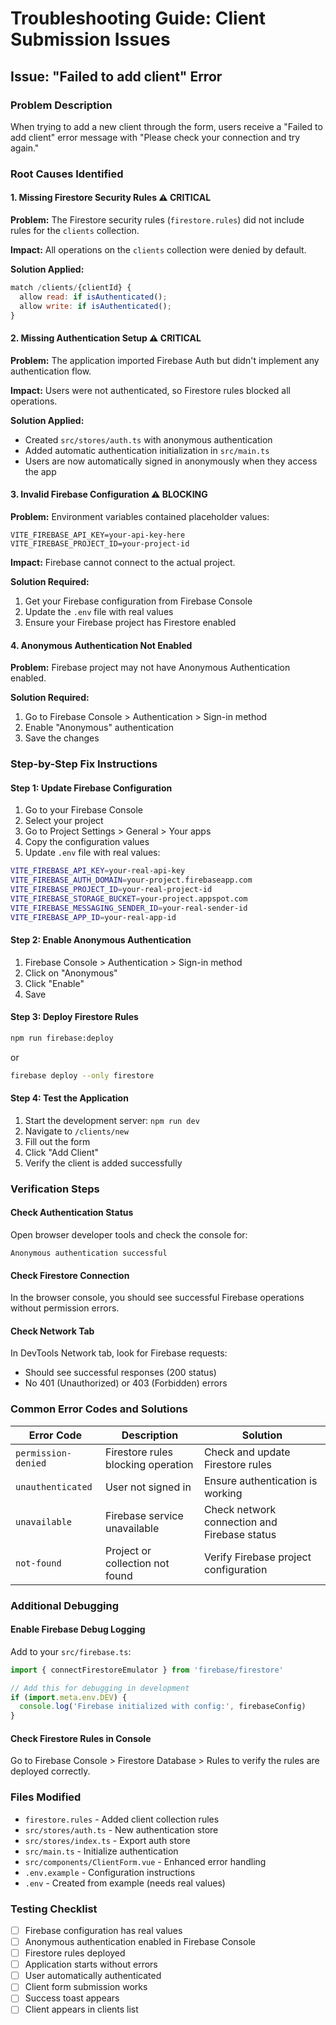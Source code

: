 # Troubleshooting Guide: Client Submission Issues

## Issue: "Failed to add client" Error

### Problem Description
When trying to add a new client through the form, users receive a "Failed to add client" error message with "Please check your connection and try again."

### Root Causes Identified

#### 1. Missing Firestore Security Rules ⚠️ **CRITICAL**
**Problem:** The Firestore security rules (`firestore.rules`) did not include rules for the `clients` collection.

**Impact:** All operations on the `clients` collection were denied by default.

**Solution Applied:**
```javascript
match /clients/{clientId} {
  allow read: if isAuthenticated();
  allow write: if isAuthenticated();
}
```

#### 2. Missing Authentication Setup ⚠️ **CRITICAL**
**Problem:** The application imported Firebase Auth but didn't implement any authentication flow.

**Impact:** Users were not authenticated, so Firestore rules blocked all operations.

**Solution Applied:**
- Created `src/stores/auth.ts` with anonymous authentication
- Added automatic authentication initialization in `src/main.ts`
- Users are now automatically signed in anonymously when they access the app

#### 3. Invalid Firebase Configuration ⚠️ **BLOCKING**
**Problem:** Environment variables contained placeholder values:
```
VITE_FIREBASE_API_KEY=your-api-key-here
VITE_FIREBASE_PROJECT_ID=your-project-id
```

**Impact:** Firebase cannot connect to the actual project.

**Solution Required:**
1. Get your Firebase configuration from Firebase Console
2. Update the `.env` file with real values
3. Ensure your Firebase project has Firestore enabled

#### 4. Anonymous Authentication Not Enabled
**Problem:** Firebase project may not have Anonymous Authentication enabled.

**Solution Required:**
1. Go to Firebase Console > Authentication > Sign-in method
2. Enable "Anonymous" authentication
3. Save the changes

### Step-by-Step Fix Instructions

#### Step 1: Update Firebase Configuration
1. Go to your Firebase Console
2. Select your project
3. Go to Project Settings > General > Your apps
4. Copy the configuration values
5. Update `.env` file with real values:
```bash
VITE_FIREBASE_API_KEY=your-real-api-key
VITE_FIREBASE_AUTH_DOMAIN=your-project.firebaseapp.com
VITE_FIREBASE_PROJECT_ID=your-real-project-id
VITE_FIREBASE_STORAGE_BUCKET=your-project.appspot.com
VITE_FIREBASE_MESSAGING_SENDER_ID=your-real-sender-id
VITE_FIREBASE_APP_ID=your-real-app-id
```

#### Step 2: Enable Anonymous Authentication
1. Firebase Console > Authentication > Sign-in method
2. Click on "Anonymous"
3. Click "Enable"
4. Save

#### Step 3: Deploy Firestore Rules
```bash
npm run firebase:deploy
```
or
```bash
firebase deploy --only firestore
```

#### Step 4: Test the Application
1. Start the development server: `npm run dev`
2. Navigate to `/clients/new`
3. Fill out the form
4. Click "Add Client"
5. Verify the client is added successfully

### Verification Steps

#### Check Authentication Status
Open browser developer tools and check the console for:
```
Anonymous authentication successful
```

#### Check Firestore Connection
In the browser console, you should see successful Firebase operations without permission errors.

#### Check Network Tab
In DevTools Network tab, look for Firebase requests:
- Should see successful responses (200 status)
- No 401 (Unauthorized) or 403 (Forbidden) errors

### Common Error Codes and Solutions

| Error Code | Description | Solution |
|------------|-------------|----------|
| `permission-denied` | Firestore rules blocking operation | Check and update Firestore rules |
| `unauthenticated` | User not signed in | Ensure authentication is working |
| `unavailable` | Firebase service unavailable | Check network connection and Firebase status |
| `not-found` | Project or collection not found | Verify Firebase project configuration |

### Additional Debugging

#### Enable Firebase Debug Logging
Add to your `src/firebase.ts`:
```javascript
import { connectFirestoreEmulator } from 'firebase/firestore'

// Add this for debugging in development
if (import.meta.env.DEV) {
  console.log('Firebase initialized with config:', firebaseConfig)
}
```

#### Check Firestore Rules in Console
Go to Firebase Console > Firestore Database > Rules to verify the rules are deployed correctly.

### Files Modified
- `firestore.rules` - Added client collection rules
- `src/stores/auth.ts` - New authentication store
- `src/stores/index.ts` - Export auth store
- `src/main.ts` - Initialize authentication
- `src/components/ClientForm.vue` - Enhanced error handling
- `.env.example` - Configuration instructions
- `.env` - Created from example (needs real values)

### Testing Checklist
- [ ] Firebase configuration has real values
- [ ] Anonymous authentication enabled in Firebase Console
- [ ] Firestore rules deployed
- [ ] Application starts without errors
- [ ] User automatically authenticated
- [ ] Client form submission works
- [ ] Success toast appears
- [ ] Client appears in clients list